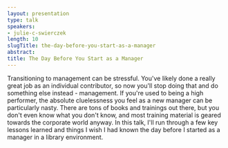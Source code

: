 ```yaml
---
layout: presentation
type: talk
speakers:
- julie-c-swierczek
length: 10
slugTitle: the-day-before-you-start-as-a-manager
abstract:
title: The Day Before You Start as a Manager
---
```

Transitioning to management can be stressful. You've likely done a really great job as an individual contributor, so now you'll stop doing that and do something else instead - management. If you're used to being a high performer, the absolute cluelessness you feel as a new manager can be particularly nasty. There are tons of books and trainings out there, but you don't even know what you don't know, and most training material is geared towards the corporate world anyway. In this talk, I'll run through a few key lessons learned and things I wish I had known the day before I started as a manager in a library environment.  